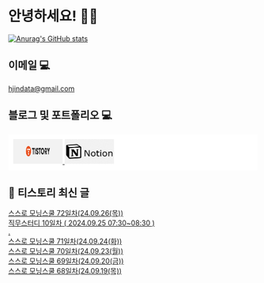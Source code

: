 # 안녕하세요! 🙋‍♂️

[![Anurag's GitHub stats](https://github-readme-stats.vercel.app/api?username=HGJin)](https://github.com/anuraghazra/github-readme-stats)
<!--
[![Top Langs](https://github-readme-stats.vercel.app/api/top-langs/?username=HGJin&layout=compact&hide=r,jupyter%20notebook,c%23&exclude_repo=roharui.github.io)](https://github.com/anuraghazra/github-readme-stats)
-->
<!--
## 이런 환경에 익숙해요✍🏼

## 언어

<p>
  <img alt="" src= "https://img.shields.io/badge/JavaScript-F7DF1E?style=flat-square&logo=JavaScript&logoColor=white"/> 
  <img alt="" src= "https://img.shields.io/badge/TypeScript-black?logo=typescript&logoColor=blue"/>
</p>
-->
## 이메일 💻

hjindata@gmail.com

## 블로그 및 포트폴리오 💻

<div style="display: flex; flex-direction: row;background-color: white;padding: 10px;">
    <div style="margin-right: 10px;">
        <a href="https://hjindata.tistory.com/">
            <img src="https://github.com/HGJin/tistory/blob/main/logo/tistory1.png?raw=true" width="100" height="50" />
        </a>
        <a href="https://adventurous-pamphlet-28c.notion.site/DA-Data-Analyst-d609592479e144c9ba8ea716122ef05c/">
            <img src="https://github.com/HGJin/tistory/blob/e35e6767cef7d139a31c75581ae47e5a76940263/logo/notion.png?raw=true" width="100" height="50" />
        </a>
    </div>
</div>

## 📝 티스토리 최신 글

<a href=https://hjindata.tistory.com/354>스스로 모닝스쿨 72일차(24.09.26(목))</a></br><a href=https://hjindata.tistory.com/356>직무스터디 10일차 ( 2024.09.25 07:30~08:30 )</a></br><a href=https://hjindata.tistory.com/353>.</a></br><a href=https://hjindata.tistory.com/352>스스로 모닝스쿨 71일차(24.09.24(화))</a></br><a href=https://hjindata.tistory.com/351>스스로 모닝스쿨 70일차(24.09.23(월))</a></br><a href=https://hjindata.tistory.com/350>스스로 모닝스쿨 69일차(24.09.20(금))</a></br><a href=https://hjindata.tistory.com/349>스스로 모닝스쿨 68일차(24.09.19(목))</a></br>